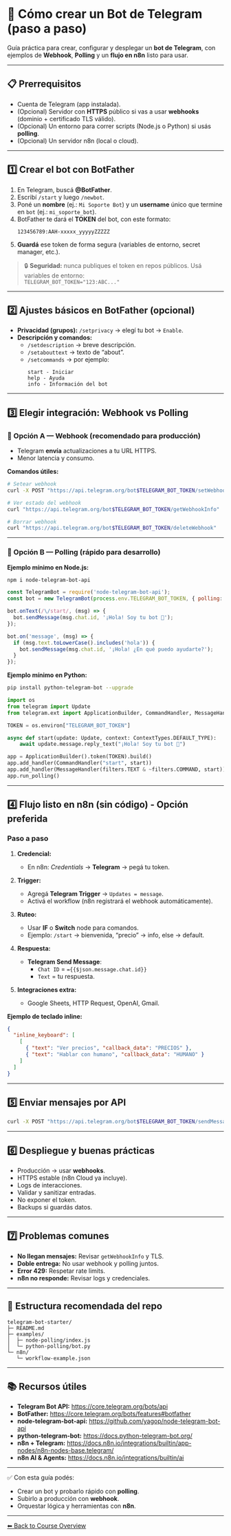 # 🤖 Cómo crear un Bot de Telegram (paso a paso)

Guía práctica para crear, configurar y desplegar un **bot de Telegram**, con ejemplos de **Webhook**, **Polling** y un **flujo en n8n** listo para usar.

---

## 📋 Prerrequisitos

- Cuenta de Telegram (app instalada).
- (Opcional) Servidor con **HTTPS** público si vas a usar **webhooks** (dominio + certificado TLS válido).
- (Opcional) Un entorno para correr scripts (Node.js o Python) si usás **polling**.
- (Opcional) Un servidor n8n (local o cloud).

---

## 1️⃣ Crear el bot con BotFather

1. En Telegram, buscá **@BotFather**.
2. Escribí `/start` y luego `/newbot`.
3. Poné un **nombre** (ej.: `Mi Soporte Bot`) y un **username** único que termine en `bot` (ej.: `mi_soporte_bot`).
4. BotFather te dará el **TOKEN** del bot, con este formato:
   ```
   123456789:AAH-xxxxx_yyyyyZZZZZ
   ```
5. **Guardá** ese token de forma segura (variables de entorno, secret manager, etc.).

> 🔒 **Seguridad:** nunca publiques el token en repos públicos. Usá variables de entorno:  
> `TELEGRAM_BOT_TOKEN="123:ABC..."`

---

## 2️⃣ Ajustes básicos en BotFather (opcional)

- **Privacidad (grupos):** `/setprivacy` → elegí tu bot → `Enable`.
- **Descripción y comandos:**
  - `/setdescription` → breve descripción.
  - `/setabouttext` → texto de “about”.
  - `/setcommands` → por ejemplo:
    ```
    start - Iniciar
    help - Ayuda
    info - Información del bot
    ```

---

## 3️⃣ Elegir integración: Webhook vs Polling

### 🔹 Opción A — Webhook (recomendado para producción)
- Telegram **envía** actualizaciones a tu URL HTTPS.
- Menor latencia y consumo.

**Comandos útiles:**
```bash
# Setear webhook
curl -X POST "https://api.telegram.org/bot$TELEGRAM_BOT_TOKEN/setWebhook"   -d "url=https://tu-dominio.com/telegram/webhook"

# Ver estado del webhook
curl "https://api.telegram.org/bot$TELEGRAM_BOT_TOKEN/getWebhookInfo"

# Borrar webhook
curl "https://api.telegram.org/bot$TELEGRAM_BOT_TOKEN/deleteWebhook"
```

---

### 🔹 Opción B — Polling (rápido para desarrollo)

**Ejemplo mínimo en Node.js:**
```bash
npm i node-telegram-bot-api
```

```js
const TelegramBot = require('node-telegram-bot-api');
const bot = new TelegramBot(process.env.TELEGRAM_BOT_TOKEN, { polling: true });

bot.onText(/\/start/, (msg) => {
  bot.sendMessage(msg.chat.id, '¡Hola! Soy tu bot 🧠');
});

bot.on('message', (msg) => {
  if (msg.text.toLowerCase().includes('hola')) {
    bot.sendMessage(msg.chat.id, '¡Hola! ¿En qué puedo ayudarte?');
  }
});
```

**Ejemplo mínimo en Python:**
```bash
pip install python-telegram-bot --upgrade
```

```python
import os
from telegram import Update
from telegram.ext import ApplicationBuilder, CommandHandler, MessageHandler, filters, ContextTypes

TOKEN = os.environ["TELEGRAM_BOT_TOKEN"]

async def start(update: Update, context: ContextTypes.DEFAULT_TYPE):
    await update.message.reply_text("¡Hola! Soy tu bot 🧠")

app = ApplicationBuilder().token(TOKEN).build()
app.add_handler(CommandHandler("start", start))
app.add_handler(MessageHandler(filters.TEXT & ~filters.COMMAND, start))
app.run_polling()
```

---

## 4️⃣ Flujo listo en n8n (sin código) - Opción preferida

### Paso a paso

1. **Credencial:**
   - En n8n: *Credentials* → **Telegram** → pegá tu token.

2. **Trigger:**
   - Agregá **Telegram Trigger** → `Updates = message`.
   - Activá el workflow (n8n registrará el webhook automáticamente).

3. **Ruteo:**
   - Usar **IF** o **Switch** node para comandos.
   - Ejemplo: `/start` → bienvenida, “precio” → info, else → default.

4. **Respuesta:**
   - **Telegram Send Message**:
     - `Chat ID` = `={{$json.message.chat.id}}`
     - `Text` = tu respuesta.

5. **Integraciones extra:**
   - Google Sheets, HTTP Request, OpenAI, Gmail.

**Ejemplo de teclado inline:**
```json
{
  "inline_keyboard": [
    [
      { "text": "Ver precios", "callback_data": "PRECIOS" },
      { "text": "Hablar con humano", "callback_data": "HUMANO" }
    ]
  ]
}
```

---

## 5️⃣ Enviar mensajes por API

```bash
curl -X POST "https://api.telegram.org/bot$TELEGRAM_BOT_TOKEN/sendMessage"   -d "chat_id=123456789"   -d "text=¡Hola desde cURL!"
```

---

## 6️⃣ Despliegue y buenas prácticas

- Producción → usar **webhooks**.
- HTTPS estable (n8n Cloud ya incluye).
- Logs de interacciones.
- Validar y sanitizar entradas.
- No exponer el token.
- Backups si guardás datos.

---

## 7️⃣ Problemas comunes

- **No llegan mensajes:** Revisar `getWebhookInfo` y TLS.
- **Doble entrega:** No usar webhook y polling juntos.
- **Error 429:** Respetar rate limits.
- **n8n no responde:** Revisar logs y credenciales.

---

## 📂 Estructura recomendada del repo

```
telegram-bot-starter/
├─ README.md
├─ examples/
│  ├─ node-polling/index.js
│  └─ python-polling/bot.py
└─ n8n/
   └─ workflow-example.json
```

---

## 📚 Recursos útiles

- **Telegram Bot API:** https://core.telegram.org/bots/api  
- **BotFather:** https://core.telegram.org/bots/features#botfather  
- **node-telegram-bot-api:** https://github.com/yagop/node-telegram-bot-api  
- **python-telegram-bot:** https://docs.python-telegram-bot.org/  
- **n8n + Telegram:** https://docs.n8n.io/integrations/builtin/app-nodes/n8n-nodes-base.telegram/  
- **n8n AI & Agents:** https://docs.n8n.io/integrations/builtin/ai  

---

✅ Con esta guía podés:
- Crear un bot y probarlo rápido con **polling**.
- Subirlo a producción con **webhook**.
- Orquestar lógica y herramientas con **n8n**.

---

[⬅ Back to Course Overview](../../README.md)